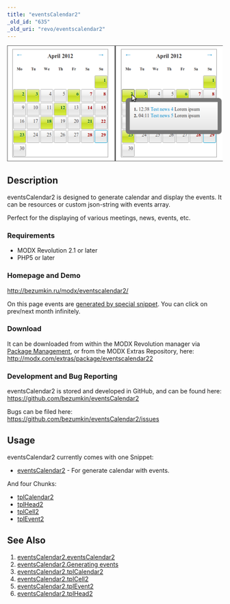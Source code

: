 ```yaml
---
title: "eventsCalendar2"
_old_id: "635"
_old_uri: "revo/eventscalendar2"
---
```


![](eventscalendar2.png)

## Description

eventsCalendar2 is designed to generate calendar and display the events. It can be resources or custom json-string with events array.

Perfect for the displaying of various meetings, news, events, etc.

### Requirements

- MODX Revolution 2.1 or later
- PHP5 or later

### Homepage and Demo

<http://bezumkin.ru/modx/eventscalendar2/>

On this page events are [generated by special snippet](extras/eventscalendar2/eventscalendar2.generating-events "eventsCalendar2.Generating events"). You can click on prev/next month infinitely.

### Download

It can be downloaded from within the MODX Revolution manager via [Package Management](developing-in-modx/advanced-development/package-management "Package Management"), or from the MODX Extras Repository, here: <http://modx.com/extras/package/eventscalendar22>

### Development and Bug Reporting

eventsCalendar2 is stored and developed in GitHub, and can be found here: <https://github.com/bezumkin/eventsCalendar2>

Bugs can be filed here: <https://github.com/bezumkin/eventsCalendar2/issues>

## Usage

eventsCalendar2 currently comes with one Snippet:

- [eventsCalendar2](http://rtfm.modx.com/display/ADDON/eventsCalendar2.eventsCalendar2) - For generate calendar with events.

And four Chunks:

- [tplCalendar2](extras/eventscalendar2/eventscalendar2.tplcalendar2 "eventsCalendar2.tplCalendar2")
- [tplHead2](extras/eventscalendar2/eventscalendar2.tplhead2 "eventsCalendar2.tplHead2")
- [tplCell2](extras/eventscalendar2/eventscalendar2.tplcell2 "eventsCalendar2.tplCell2")
- [tplEvent2](extras/eventscalendar2/eventscalendar2.tplevent2 "eventsCalendar2.tplEvent2")

## See Also

1. [eventsCalendar2.eventsCalendar2](extras/eventscalendar2/eventscalendar2.eventscalendar2)
2. [eventsCalendar2.Generating events](extras/eventscalendar2/eventscalendar2.generating-events)
3. [eventsCalendar2.tplCalendar2](extras/eventscalendar2/eventscalendar2.tplcalendar2)
4. [eventsCalendar2.tplCell2](extras/eventscalendar2/eventscalendar2.tplcell2)
5. [eventsCalendar2.tplEvent2](extras/eventscalendar2/eventscalendar2.tplevent2)
6. [eventsCalendar2.tplHead2](extras/eventscalendar2/eventscalendar2.tplhead2)
